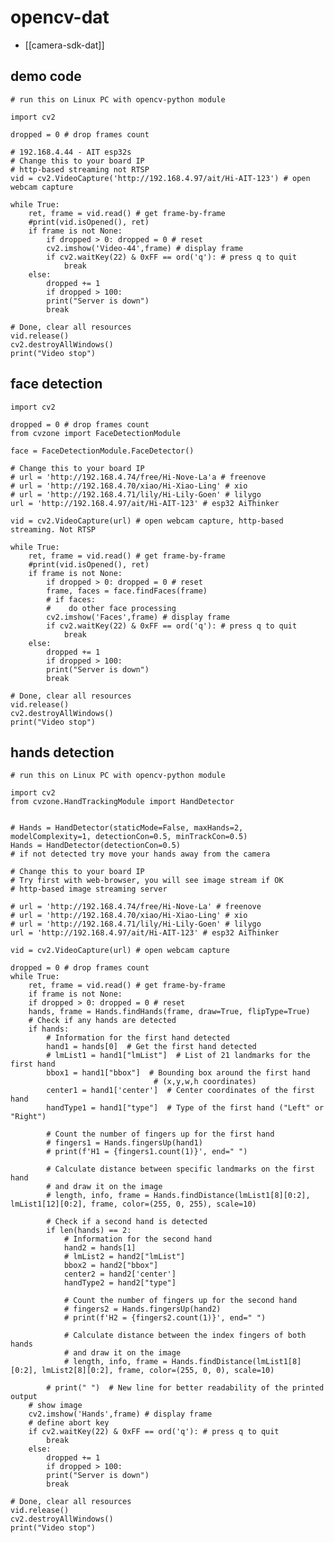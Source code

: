 
# opencv-dat

- [[camera-sdk-dat]] 


## demo code 

    # run this on Linux PC with opencv-python module

    import cv2

    dropped = 0 # drop frames count

    # 192.168.4.44 - AIT esp32s
    # Change this to your board IP
    # http-based streaming not RTSP
    vid = cv2.VideoCapture('http://192.168.4.97/ait/Hi-AIT-123') # open webcam capture

    while True:
        ret, frame = vid.read() # get frame-by-frame
        #print(vid.isOpened(), ret)
        if frame is not None:
            if dropped > 0: dropped = 0 # reset
            cv2.imshow('Video-44',frame) # display frame
            if cv2.waitKey(22) & 0xFF == ord('q'): # press q to quit
                break
        else:
            dropped += 1
            if dropped > 100:
            print("Server is down")
            break

    # Done, clear all resources
    vid.release()
    cv2.destroyAllWindows()
    print("Video stop")

## face detection 

    import cv2

    dropped = 0 # drop frames count
    from cvzone import FaceDetectionModule

    face = FaceDetectionModule.FaceDetector()

    # Change this to your board IP
    # url = 'http://192.168.4.74/free/Hi-Nove-La'a # freenove
    # url = 'http://192.168.4.70/xiao/Hi-Xiao-Ling' # xio
    # url = 'http://192.168.4.71/lily/Hi-Lily-Goen' # lilygo
    url = 'http://192.168.4.97/ait/Hi-AIT-123' # esp32 AiThinker

    vid = cv2.VideoCapture(url) # open webcam capture, http-based streaming. Not RTSP

    while True:
        ret, frame = vid.read() # get frame-by-frame
        #print(vid.isOpened(), ret)
        if frame is not None:
            if dropped > 0: dropped = 0 # reset
            frame, faces = face.findFaces(frame)
            # if faces:
            #    do other face processing
            cv2.imshow('Faces',frame) # display frame
            if cv2.waitKey(22) & 0xFF == ord('q'): # press q to quit
                break
        else:
            dropped += 1
            if dropped > 100:
            print("Server is down")
            break

    # Done, clear all resources
    vid.release()
    cv2.destroyAllWindows()
    print("Video stop")

## hands detection 

    # run this on Linux PC with opencv-python module

    import cv2
    from cvzone.HandTrackingModule import HandDetector


    # Hands = HandDetector(staticMode=False, maxHands=2, modelComplexity=1, detectionCon=0.5, minTrackCon=0.5)
    Hands = HandDetector(detectionCon=0.5) 
    # if not detected try move your hands away from the camera

    # Change this to your board IP
    # Try first with web-browser, you will see image stream if OK
    # http-based image streaming server

    # url = 'http://192.168.4.74/free/Hi-Nove-La' # freenove
    # url = 'http://192.168.4.70/xiao/Hi-Xiao-Ling' # xio
    # url = 'http://192.168.4.71/lily/Hi-Lily-Goen' # lilygo
    url = 'http://192.168.4.97/ait/Hi-AIT-123' # esp32 AiThinker

    vid = cv2.VideoCapture(url) # open webcam capture

    dropped = 0 # drop frames count
    while True:
        ret, frame = vid.read() # get frame-by-frame
        if frame is not None:
        if dropped > 0: dropped = 0 # reset
        hands, frame = Hands.findHands(frame, draw=True, flipType=True)
        # Check if any hands are detected
        if hands:
            # Information for the first hand detected
            hand1 = hands[0]  # Get the first hand detected
            # lmList1 = hand1["lmList"]  # List of 21 landmarks for the first hand
            bbox1 = hand1["bbox"]  # Bounding box around the first hand 
                                    # (x,y,w,h coordinates)
            center1 = hand1['center']  # Center coordinates of the first hand
            handType1 = hand1["type"]  # Type of the first hand ("Left" or "Right")

            # Count the number of fingers up for the first hand
            # fingers1 = Hands.fingersUp(hand1)
            # print(f'H1 = {fingers1.count(1)}', end=" ") 

            # Calculate distance between specific landmarks on the first hand 
            # and draw it on the image
            # length, info, frame = Hands.findDistance(lmList1[8][0:2], lmList1[12][0:2], frame, color=(255, 0, 255), scale=10)

            # Check if a second hand is detected
            if len(hands) == 2:
                # Information for the second hand
                hand2 = hands[1]
                # lmList2 = hand2["lmList"]
                bbox2 = hand2["bbox"]
                center2 = hand2['center']
                handType2 = hand2["type"]

                # Count the number of fingers up for the second hand
                # fingers2 = Hands.fingersUp(hand2)
                # print(f'H2 = {fingers2.count(1)}', end=" ")

                # Calculate distance between the index fingers of both hands 
                # and draw it on the image
                # length, info, frame = Hands.findDistance(lmList1[8][0:2], lmList2[8][0:2], frame, color=(255, 0, 0), scale=10)

            # print(" ")  # New line for better readability of the printed output
        # show image
        cv2.imshow('Hands',frame) # display frame
        # define abort key
        if cv2.waitKey(22) & 0xFF == ord('q'): # press q to quit
            break
        else:
            dropped += 1
            if dropped > 100:
            print("Server is down")
            break

    # Done, clear all resources
    vid.release()
    cv2.destroyAllWindows()
    print("Video stop")

